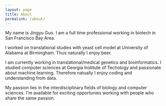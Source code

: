 ```yaml
---
layout: page
title: About
permalink: /about/
---
```


My name is Jingyu Guo. I am a full time professional working in biotech in San Francisco Bay Area.

I worked on translational studies with yeast cell model at University of Alabama at Birmingham. Thus naturally I enjoy beer.

I am currently working in translational/medical genetics and bioinformatics. I studied computer sciences at Georgia Institute of Techology and passionate about machine learning. Therefore natually I enjoy coding and understanding from data.

My passion lies in the interdisciplinary fields of biology and computer sciences. I'm available for exciting opportunies working with people who share the same passion.
					